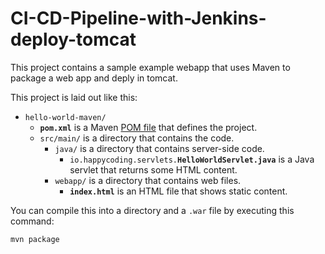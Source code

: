 # CI-CD-Pipeline-with-Jenkins-deploy-tomcat

This project contains a sample example webapp that uses Maven to package a web app and deply in tomcat.

This project is laid out like this:

- `hello-world-maven/`
  - **`pom.xml`** is a Maven [POM file](https://maven.apache.org/pom.html) that defines the project.
  - `src/main/` is a directory that contains the code.
    - `java/` is a directory that contains server-side code.
      - `io.happycoding.servlets.`**`HelloWorldServlet.java`** is a Java servlet that returns some HTML content.
    - `webapp/` is a directory that contains web files.
      - **`index.html`** is an HTML file that shows static content.

You can compile this into a directory and a `.war` file by executing this command:

```
mvn package
